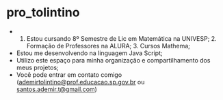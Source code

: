 # pro_tolintino
- 1. Estou cursando 8º Semestre de Lic em Matemática na UNIVESP; 2. Formação de Professores na ALURA; 3. Cursos Mathema;
- Estou me desenvolvendo na linguagem Java Script;
- Utilizo este espaço para minha organização e compartilhamento dos meus projetos;
- Você pode entrar em contato comigo (ademirtolintino@prof.educacao.sp.gov.br ou santos.ademir.t@gmail.com)
